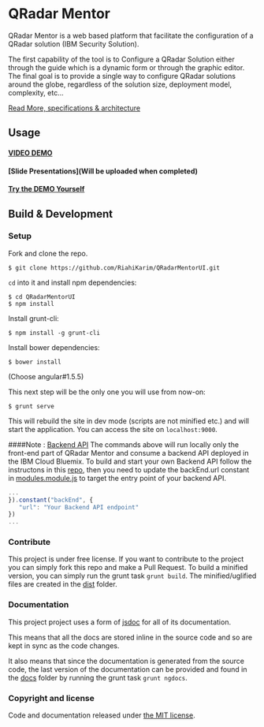 # QRadar Mentor
QRadar Mentor is a web based platform that facilitate the configuration of a QRadar solution (IBM Security Solution).

The first capability of the tool is to Configure a QRadar Solution either through the guide which is a dynamic form or through the graphic editor. The final goal is to provide a single way to configure QRadar solutions around the globe, regardless of the solution size, deployment model, complexity, etc...

[Read More, specifications & architecture](https://drive.google.com/open?id=0BzKDRqxv_pyOQ0x0V2tlbVVXNGs)

## Usage
#### [VIDEO DEMO](https://youtu.be/J0trXfhPM6k)
#### [Slide Presentations](Will be uploaded when completed)
#### [Try the DEMO Yourself](http://qradarmentor.mybluemix.net/)


## Build & Development
### Setup

Fork and clone the repo. 
```shell
$ git clone https://github.com/RiahiKarim/QRadarMentorUI.git
```

`cd` into it and install npm dependencies:

```shell
$ cd QRadarMentorUI
$ npm install
```

Install grunt-cli:

```shell
$ npm install -g grunt-cli
```
Install bower dependencies:

```shell
$ bower install
```
(Choose angular#1.5.5)

This next step will be the only one you will use from now-on:

```shell
$ grunt serve
```

This will rebuild the site in dev mode (scripts are not minified etc.) and will start the application. You can access the site on `localhost:9000`.

####Note : [Backend API](https://github.com/RiahiKarim/QRadarMentor.API)
The commands above will run locally only the front-end part of QRadar Mentor and consume a backend API deployed in the IBM Cloud Bluemix.
To build and start your own Backend API follow the instructons in this [repo](https://github.com/RiahiKarim/QRadarMentor.API), then you need to update the backEnd.url constant in [modules.module.js](https://github.com/RiahiKarim/QRadarMentorUI/blob/master/app/modules/app.module.js) to target the entry point of your backend API.
```javascript
...
}).constant("backEnd", {
   "url": "Your Backend API endpoint"
})
...
```

### Contribute
This project is under free license. If you want to contribute to the project you can simply fork this repo and make a Pull Request. To build a minified version, you can simply run the grunt task `grunt build`. The minified/uglified files are created in the [dist](https://github.com/RiahiKarim/QRadarMentorUI/tree/master/dist) folder.

### Documentation
This project project uses a form of [jsdoc](http://usejsdoc.org/) for all of its documentation.

This means that all the docs are stored inline in the source code and so are kept in sync as the code changes.

It also means that since the documentation is generated from the source code, the last version of the documentation can be provided and found in the [docs](https://github.com/RiahiKarim/QRadarMentorUI/tree/master/docs) folder by running the grunt task `grunt ngdocs`.

### Copyright and license
Code and documentation released under [the MIT license](https://github.com/RiahiKarim/QRadarMentorUI/blob/master/LICENCE).
